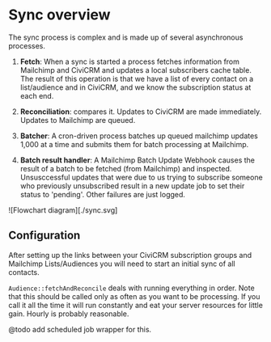 # Sync overview

The sync process is complex and is made up of several asynchronous processes.

1. **Fetch**: When a sync is started a process fetches information from Mailchimp
   and CiviCRM and updates a local subscribers cache table. The result of this
   operation is that we have a list of every contact on a list/audience and in
   CiviCRM, and we know the subscription status at each end.

2. **Reconciliation**: compares it. Updates to CiviCRM are made immediately.
   Updates to Mailchimp are queued.

2. **Batcher**: A cron-driven process batches up queued mailchimp updates 1,000
   at a time and submits them for batch processing at Mailchimp.

3. **Batch result handler**: A Mailchimp Batch Update Webhook causes the result
   of a batch to be fetched (from Mailchimp) and inspected. Unsusccessful
   updates that were due to us trying to subscribe someone who previously
   unsubscribed result in a new update job to set their status to 'pending'.
   Other failures are just logged.

![Flowchart diagram][./sync.svg]

## Configuration

After setting up the links between your CiviCRM subscription groups and
Mailchimp Lists/Audiences you will need to start an initial sync of all
contacts.

`Audience::fetchAndReconcile` deals with running everything in order. Note
that this should be called only as often as you want to be processing. If
you call it all the time it will run constantly and eat your server
resources for little gain. Hourly is probably reasonable.

@todo add scheduled job wrapper for this.


